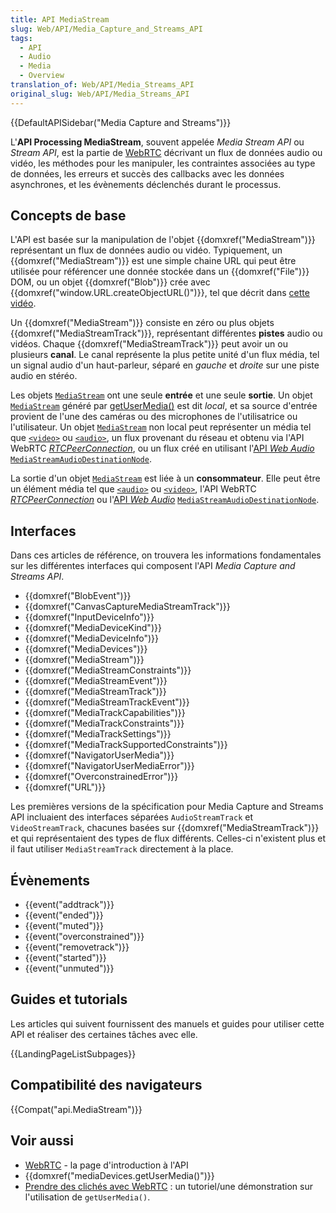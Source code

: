 ```yaml
---
title: API MediaStream
slug: Web/API/Media_Capture_and_Streams_API
tags:
  - API
  - Audio
  - Media
  - Overview
translation_of: Web/API/Media_Streams_API
original_slug: Web/API/Media_Streams_API
---
```

{{DefaultAPISidebar("Media Capture and Streams")}}

L'**API Processing MediaStream**, souvent appelée _Media Stream API_ ou _Stream API_, est la partie de [WebRTC](/fr/docs/WebRTC) décrivant un flux de données audio ou vidéo, les méthodes pour les manipuler, les contraintes associées au type de données, les erreurs et succès des callbacks avec les données asynchrones, et les évènements déclenchés durant le processus.

## Concepts de base

L'API est basée sur la manipulation de l'objet {{domxref("MediaStream")}} représentant un flux de données audio ou vidéo. Typiquement, un {{domxref("MediaStream")}} est une simple chaine URL qui peut être utilisée pour référencer une donnée stockée dans un {{domxref("File")}} DOM, ou un objet {{domxref("Blob")}} crée avec {{domxref("window.URL.createObjectURL()")}}, tel que décrit dans [cette vidéo](/en-US/docs/WebRTC/taking_webcam_photos#Get_the_video).

Un {{domxref("MediaStream")}} consiste en zéro ou plus objets {{domxref("MediaStreamTrack")}}, représentant différentes **pistes** audio ou vidéos. Chaque {{domxref("MediaStreamTrack")}} peut avoir un ou plusieurs **canal**. Le canal représente la plus petite unité d'un flux média, tel un signal audio d'un haut-parleur, séparé en _gauche_ et _droite_ sur une piste audio en stéréo.

Les objets [`MediaStream`](/fr/docs/Web/API/MediaStream) ont une seule **entrée** et une seule **sortie**. Un objet [`MediaStream`](/fr/docs/Web/API/MediaStream) généré par [getUserMedia()](/fr/docs/Web/API/MediaDevices/getUserMedia) est dit _local_, et sa source d'entrée provient de l'une des caméras ou des microphones de l'utilisatrice ou l'utilisateur. Un objet [`MediaStream`](/fr/docs/Web/API/MediaStream) non local peut représenter un média tel que [`<video>`](/fr/docs/Web/HTML/Element/video) ou [`<audio>`](/fr/docs/Web/HTML/Element/audio), un flux provenant du réseau et obtenu via l'API WebRTC [<i lang="en">RTCPeerConnection</i>](/fr/docs/Web/API/RTCPeerConnection), ou un flux créé en utilisant l'[API <i lang="en">Web Audio</i>](/fr/docs/Web/API/Web_Audio_API) [`MediaStreamAudioDestinationNode`](/fr/docs/Web/API/MediaStreamAudioDestinationNode).

La sortie d'un objet [`MediaStream`](/fr/docs/Web/API/MediaStream) est liée à un **consommateur**. Elle peut être un élément média tel que [`<audio>`](/fr/docs/Web/HTML/Element/audio) ou [`<video>`](/fr/docs/Web/HTML/Element/video), l'API WebRTC [<i lang="en">RTCPeerConnection</i>](/fr/docs/Web/API/RTCPeerConnection) ou l'[API <i lang="en">Web Audio</i>](/fr/docs/Web/API/Web_Audio_API) [`MediaStreamAudioDestinationNode`](/fr/docs/Web/API/MediaStreamAudioDestinationNode).

## Interfaces

Dans ces articles de référence, on trouvera les informations fondamentales sur les différentes interfaces qui composent l'API _Media Capture and Streams API_.

- {{domxref("BlobEvent")}}
- {{domxref("CanvasCaptureMediaStreamTrack")}}
- {{domxref("InputDeviceInfo")}}
- {{domxref("MediaDeviceKind")}}
- {{domxref("MediaDeviceInfo")}}
- {{domxref("MediaDevices")}}
- {{domxref("MediaStream")}}
- {{domxref("MediaStreamConstraints")}}
- {{domxref("MediaStreamEvent")}}
- {{domxref("MediaStreamTrack")}}
- {{domxref("MediaStreamTrackEvent")}}
- {{domxref("MediaTrackCapabilities")}}
- {{domxref("MediaTrackConstraints")}}
- {{domxref("MediaTrackSettings")}}
- {{domxref("MediaTrackSupportedConstraints")}}
- {{domxref("NavigatorUserMedia")}}
- {{domxref("NavigatorUserMediaError")}}
- {{domxref("OverconstrainedError")}}
- {{domxref("URL")}}

Les premières versions de la spécification pour Media Capture and Streams API incluaient des interfaces séparées `AudioStreamTrack` et `VideoStreamTrack`, chacunes basées sur {{domxref("MediaStreamTrack")}} et qui représentaient des types de flux différents. Celles-ci n'existent plus et il faut utiliser `MediaStreamTrack` directement à la place.

## Évènements

- {{event("addtrack")}}
- {{event("ended")}}
- {{event("muted")}}
- {{event("overconstrained")}}
- {{event("removetrack")}}
- {{event("started")}}
- {{event("unmuted")}}

## Guides et tutorials

Les articles qui suivent fournissent des manuels et guides pour utiliser cette API et réaliser des certaines tâches avec elle.

{{LandingPageListSubpages}}

## Compatibilité des navigateurs

{{Compat("api.MediaStream")}}

## Voir aussi

- [WebRTC](/fr/docs/Web/API/WebRTC_API) - la page d'introduction à l'API
- {{domxref("mediaDevices.getUserMedia()")}}
- [Prendre des clichés avec WebRTC](/fr/docs/Web/API/WebRTC_API/Taking_still_photos) : un tutoriel/une démonstration sur l'utilisation de `getUserMedia()`.
